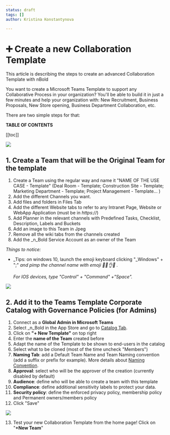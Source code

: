 ```yaml
---
status: draft
tags: []
author: Kristina Konstantynova

---
```

# ➕ Create a new Collaboration Template

This article is describing the steps to create an advanced Collaboration Template with nBold

You want to create a Microsoft Teams Template to support any Collaborative Process in your organization? You'll be able to build it in just a few minutes and help your organization with: New Recruitment, Business Proposals, New Store opening, Business Department Collaboration, etc.

There are two simple steps for that:

**TABLE OF CONTENTS** 

\[\[toc\]\]

![](https://downloads.intercomcdn.com/i/o/177141289/0ed99712620e25804e2aa8f0/Microsoft+Teams+Templates+with+Salestim.png)

## 1. Create a Team that will be the Original Team for the template

1. Create a Team using the regular way and name it "NAME OF THE USE CASE - Template" (Deal Room - Template; Construction Site - Template; Marketing Department - Template; Project Management - Template... )
2. Add the different Channels you want.
3. Add files and folders in Files Tab
4. Add the different Website tabs to refer to any Intranet Page, Website or WebApp Application (must be in _https://_)
5. Add Planner in the relevant channels with Predefined Tasks, Checklist, Description, Labels and Buckets
6. Add an image to this Team in Jpeg
7. Remove all the wiki tabs from the channels created
8. Add the _n_Bold Service Account as an owner of the Team

_Things to notice:_

* _Tips: on windows 10, launch the emoji keyboard clicking "_Windows" + ";" _and pimp the channel name with emoji 💪💯👌😍  ._

  _For IOS devices, type "Control" + "Command" +"Space"._

![](https://downloads.intercomcdn.com/i/o/462347098/2f4dddfcdc1c025f4f781728/Screenshot+2022-02-09+at+16.54.12.png)

## 2. Add it to the Teams Template Corporate Catalog with Governance Policies (for Admins)

 1. Connect as a **Global Admin in Microsoft Teams**
 2. Select _n_Bold in the App Store and go to [Catalog Tab](https://teams.microsoft.com/_#/apps/ae576c96-fc05-4e94-8b4f-28becf874a6e/sections/io.salestim.automation.catalog).
 3. Click on **"+ New Template"** on top right
 4. Enter the **name of the Team** created before
 5. Adapt the name of the Template to be shown to end-users in the catalog
 6. Select what to be cloned (most of the time uncheck "Members")
 7. **Naming Tab**: add a Default Team Name and Team Naming convention (add a suffix or prefix for example). More details about [Naming Convention](https://help.salestim.com/en/articles/3519232-naming-convention).
 8. **Approval**: select who will be the approver of the creation (currently disabled by default)
 9. **Audience**: define who will be able to create a team with this template
10. **Compliance**: define additional sensitivity labels to protect your data.
11. **Security policy**: define the enforced privacy policy, membership policy and Permanent owners/members policy
12. Click "Save"

![](https://downloads.intercomcdn.com/i/o/462367031/3353d4a98c9d6385b3b5fdbf/Screenshot+2022-02-09+at+17.00.14.png)

13. Test your new Collaboration Template from the home page! Click on "**+New Team**"